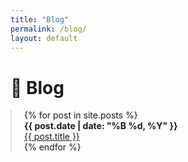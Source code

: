 ```yaml
---
title: "Blog"
permalink: /blog/
layout: default
---
```


# 📝 Blog

<ul style="border-left: 2px solid #ddd; padding-left: 20px; list-style: none;">
{% for post in site.posts %}
  <li>
    <strong>{{ post.date | date: "%B %d, %Y" }}</strong> <br>
    <a href="{{ post.url }}">{{ post.title }}</a>
  </li>
{% endfor %}
</ul>

